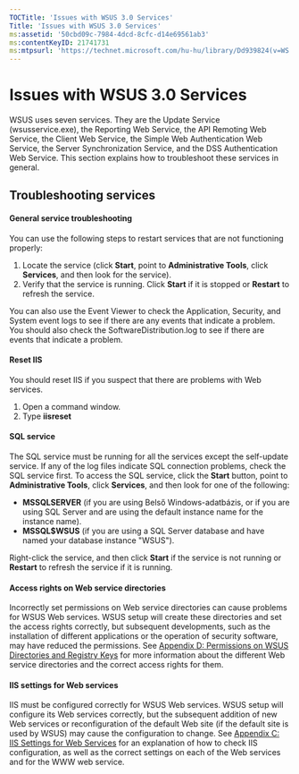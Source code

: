```yaml
---
TOCTitle: 'Issues with WSUS 3.0 Services'
Title: 'Issues with WSUS 3.0 Services'
ms:assetid: '50cbd09c-7984-4dcd-8cfc-d14e69561ab3'
ms:contentKeyID: 21741731
ms:mtpsurl: 'https://technet.microsoft.com/hu-hu/library/Dd939824(v=WS.10)'
---
```


Issues with WSUS 3.0 Services
=============================

WSUS uses seven services. They are the Update Service (wsusservice.exe), the Reporting Web Service, the API Remoting Web Service, the Client Web Service, the Simple Web Authentication Web Service, the Server Synchronization Service, and the DSS Authentication Web Service. This section explains how to troubleshoot these services in general.

Troubleshooting services
------------------------

#### General service troubleshooting

You can use the following steps to restart services that are not functioning properly:

1.  Locate the service (click **Start**, point to **Administrative Tools**, click **Services**, and then look for the service).
2.  Verify that the service is running. Click **Start** if it is stopped or **Restart** to refresh the service.

You can also use the Event Viewer to check the Application, Security, and System event logs to see if there are any events that indicate a problem. You should also check the SoftwareDistribution.log to see if there are events that indicate a problem.

#### Reset IIS

You should reset IIS if you suspect that there are problems with Web services.

1.  Open a command window.
2.  Type **iisreset**

#### SQL service

The SQL service must be running for all the services except the self-update service. If any of the log files indicate SQL connection problems, check the SQL service first. To access the SQL service, click the **Start** button, point to **Administrative Tools**, click **Services**, and then look for one of the following:

-   **MSSQLSERVER** (if you are using Belső Windows-adatbázis, or if you are using SQL Server and are using the default instance name for the instance name).
-   **MSSQL$WSUS** (if you are using a SQL Server database and have named your database instance "WSUS").

Right-click the service, and then click **Start** if the service is not running or **Restart** to refresh the service if it is running.

#### Access rights on Web service directories

Incorrectly set permissions on Web service directories can cause problems for WSUS Web services. WSUS setup will create these directories and set the access rights correctly, but subsequent developments, such as the installation of different applications or the operation of security software, may have reduced the permissions. See [Appendix D: Permissions on WSUS Directories and Registry Keys](https://technet.microsoft.com/0eeba30a-390a-4891-8c73-71605c4152f4) for more information about the different Web service directories and the correct access rights for them.

#### IIS settings for Web services

IIS must be configured correctly for WSUS Web services. WSUS setup will configure its Web services correctly, but the subsequent addition of new Web services or reconfiguration of the default Web site (if the default site is used by WSUS) may cause the configuration to change. See [Appendix C: IIS Settings for Web Services](https://technet.microsoft.com/b940c212-f4c4-493f-906a-29bcdc7c9186) for an explanation of how to check IIS configuration, as well as the correct settings on each of the Web services and for the WWW web service.

